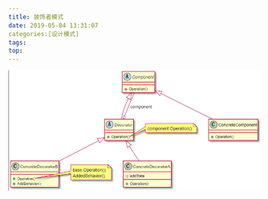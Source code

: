 ```yaml
---
title: 装饰者模式
date: 2019-05-04 13:31:07
categories:[设计模式]
tags:
top:
---
```


![](https://raw.githubusercontent.com/JayChenFE/pic/master/20190504133206.png)